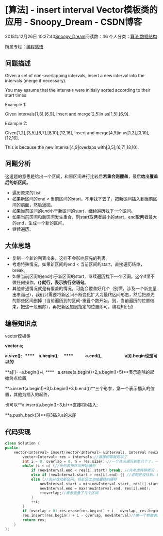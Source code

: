 # [算法] - insert interval Vector模板类的应用 - Snoopy_Dream - CSDN博客





2018年12月26日 10:27:40[Snoopy_Dream](https://me.csdn.net/e01528)阅读数：46
个人分类：[算法 数据结构](https://blog.csdn.net/e01528/article/category/8547486)

所属专栏：[编程感悟](https://blog.csdn.net/column/details/31618.html)









## 问题描述

> 
Given a set of non-overlapping intervals, insert a new interval into the intervals (merge if necessary).

You may assume that the intervals were initially sorted according to their start times.

Example 1:

Given intervals[1,3],[6,9], insert and merge[2,5]in as[1,5],[6,9].

Example 2:

Given[1,2],[3,5],[6,7],[8,10],[12,16], insert and merge[4,9]in as[1,2],[3,10],[12,16].

This is because the new interval[4,9]overlaps with[3,5],[6,7],[8,10].


## 问题分析

这道题的意思是给出一个区间，和原区间进行比较后**若重合则覆盖**，最后**给出覆盖后的新区间。**
- 遍历原来的List
- 如果新区间的end < 当前区间的start，不用找下去了，把新区间插入到当前区间的前面，然后返回。
- 如果当前区间的end小于新区间的start，继续遍历找下一个区间。
- 如果当前区间和新区间发生重合，则start取两者最小的start，end取两者最大的end，生成一个新的区间。
- 继续遍历。

## 大体思路
- 复制一个新的列表出来，这样不会影响原先的列表。
- 考虑特殊情况，如果新区间的end < 当前区间的start，直接遍历结束，break。
- 如果当前区间的end小于新区间的start，继续遍历找下一个区间。这个if里不做任何操作。**{}**就行，表**示执行空语句**。
- 其他普通情况就是有覆盖的情况，可能会覆盖好几个（别慌，涉及一个新变量出来而已），我们只需要将新区间不断变化扩大为最终区间形态，然后把原先的那些区间删掉（当前遍历到的区间-重叠个数开始，到，当前遍历的位置结束，把这一段删除），再把新区加到指定的位置即可。编程知识点

## 编程知识点

vector模板类

**vector a;**

**a.size();   ****    a.begin();     ****            a.end(),                       a[i].begin也是可以的**

**a[i]==a.begin()+i, ****   a.erase(a.begin()+2,a.begin()+5)**表示删除的起始终点位置,

**a.insert(a.begin()+3,b.begin()+3,b.end())**三个形参，第一个表示插入的位置，其他为插入的起终，

也可以**a.insert(a.begin()+3,b)**直接将b插入;

**a.push_back(3)**将3插入a的末尾



## 代码实现

```cpp
class Solution {
public:
    vector<Interval> insert(vector<Interval> &intervals, Interval newInterval) {
        vector<Interval> res = intervals;//直接相等就可以了
        int i = 0, overlap = 0, n = res.size();//一个表示遍历到第几个了，一个遍历的总个数
        while (i < n) {//元列表按区间开始遍历
            if (newInterval.end < res[i].start) break; //先考虑特殊情况 ，如果新区的end小于这个的开头，直接写到前面 
            else if (newInterval.start > res[i].end) {} //说明还没找到，继续遍历
            else {//先只改动新区间，将新区改动成最终的模样
                newInterval.start = min(newInterval.start, res[i].start);
                newInterval.end = max(newInterval.end, res[i].end);
                ++overlap;//表示重叠了几个区间
            }
            ++i;
        }
        if (overlap > 0) res.erase(res.begin() + i - overlap, res.begin() + i);//删除重叠区域
        res.insert(res.begin() + i - overlap, newInterval)//第一个参数表示插入的位置，第二个第三个表示插入的起点和终点的位置
        return res;
    }
};
```






